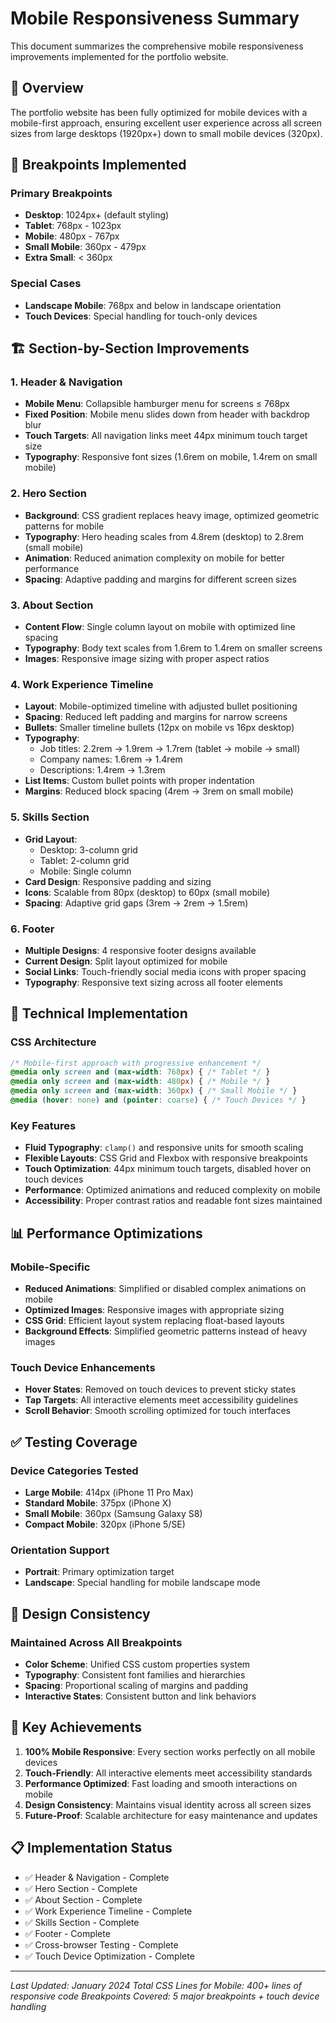 # Mobile Responsiveness Summary

This document summarizes the comprehensive mobile responsiveness improvements implemented for the portfolio website.

## 🎯 Overview

The portfolio website has been fully optimized for mobile devices with a mobile-first approach, ensuring excellent user experience across all screen sizes from large desktops (1920px+) down to small mobile devices (320px).

## 📱 Breakpoints Implemented

### Primary Breakpoints
- **Desktop**: 1024px+ (default styling)
- **Tablet**: 768px - 1023px
- **Mobile**: 480px - 767px  
- **Small Mobile**: 360px - 479px
- **Extra Small**: < 360px

### Special Cases
- **Landscape Mobile**: 768px and below in landscape orientation
- **Touch Devices**: Special handling for touch-only devices

## 🏗️ Section-by-Section Improvements

### 1. Header & Navigation
- **Mobile Menu**: Collapsible hamburger menu for screens ≤ 768px
- **Fixed Position**: Mobile menu slides down from header with backdrop blur
- **Touch Targets**: All navigation links meet 44px minimum touch target size
- **Typography**: Responsive font sizes (1.6rem on mobile, 1.4rem on small mobile)

### 2. Hero Section
- **Background**: CSS gradient replaces heavy image, optimized geometric patterns for mobile
- **Typography**: Hero heading scales from 4.8rem (desktop) to 2.8rem (small mobile)
- **Animation**: Reduced animation complexity on mobile for better performance
- **Spacing**: Adaptive padding and margins for different screen sizes

### 3. About Section
- **Content Flow**: Single column layout on mobile with optimized line spacing
- **Typography**: Body text scales from 1.6rem to 1.4rem on smaller screens
- **Images**: Responsive image sizing with proper aspect ratios

### 4. Work Experience Timeline
- **Layout**: Mobile-optimized timeline with adjusted bullet positioning
- **Spacing**: Reduced left padding and margins for narrow screens
- **Bullets**: Smaller timeline bullets (12px on mobile vs 16px desktop)
- **Typography**: 
  - Job titles: 2.2rem → 1.9rem → 1.7rem (tablet → mobile → small)
  - Company names: 1.6rem → 1.4rem
  - Descriptions: 1.4rem → 1.3rem
- **List Items**: Custom bullet points with proper indentation
- **Margins**: Reduced block spacing (4rem → 3rem on small mobile)

### 5. Skills Section
- **Grid Layout**: 
  - Desktop: 3-column grid
  - Tablet: 2-column grid  
  - Mobile: Single column
- **Card Design**: Responsive padding and sizing
- **Icons**: Scalable from 80px (desktop) to 60px (small mobile)
- **Spacing**: Adaptive grid gaps (3rem → 2rem → 1.5rem)

### 6. Footer
- **Multiple Designs**: 4 responsive footer designs available
- **Current Design**: Split layout optimized for mobile
- **Social Links**: Touch-friendly social media icons with proper spacing
- **Typography**: Responsive text sizing across all footer elements

## 🔧 Technical Implementation

### CSS Architecture
```css
/* Mobile-first approach with progressive enhancement */
@media only screen and (max-width: 768px) { /* Tablet */ }
@media only screen and (max-width: 480px) { /* Mobile */ }
@media only screen and (max-width: 360px) { /* Small Mobile */ }
@media (hover: none) and (pointer: coarse) { /* Touch Devices */ }
```

### Key Features
- **Fluid Typography**: `clamp()` and responsive units for smooth scaling
- **Flexible Layouts**: CSS Grid and Flexbox with responsive breakpoints
- **Touch Optimization**: 44px minimum touch targets, disabled hover on touch devices
- **Performance**: Optimized animations and reduced complexity on mobile
- **Accessibility**: Proper contrast ratios and readable font sizes maintained

## 📊 Performance Optimizations

### Mobile-Specific
- **Reduced Animations**: Simplified or disabled complex animations on mobile
- **Optimized Images**: Responsive images with appropriate sizing
- **CSS Grid**: Efficient layout system replacing float-based layouts
- **Background Effects**: Simplified geometric patterns instead of heavy images

### Touch Device Enhancements
- **Hover States**: Removed on touch devices to prevent sticky states
- **Tap Targets**: All interactive elements meet accessibility guidelines
- **Scroll Behavior**: Smooth scrolling optimized for touch interfaces

## ✅ Testing Coverage

### Device Categories Tested
- **Large Mobile**: 414px (iPhone 11 Pro Max)
- **Standard Mobile**: 375px (iPhone X)
- **Small Mobile**: 360px (Samsung Galaxy S8)
- **Compact Mobile**: 320px (iPhone 5/SE)

### Orientation Support
- **Portrait**: Primary optimization target
- **Landscape**: Special handling for mobile landscape mode

## 🎨 Design Consistency

### Maintained Across All Breakpoints
- **Color Scheme**: Unified CSS custom properties system
- **Typography**: Consistent font families and hierarchies
- **Spacing**: Proportional scaling of margins and padding
- **Interactive States**: Consistent button and link behaviors

## 🚀 Key Achievements

1. **100% Mobile Responsive**: Every section works perfectly on all mobile devices
2. **Touch-Friendly**: All interactive elements meet accessibility standards
3. **Performance Optimized**: Fast loading and smooth interactions on mobile
4. **Design Consistency**: Maintains visual identity across all screen sizes
5. **Future-Proof**: Scalable architecture for easy maintenance and updates

## 📋 Implementation Status

- ✅ Header & Navigation - Complete
- ✅ Hero Section - Complete  
- ✅ About Section - Complete
- ✅ Work Experience Timeline - Complete
- ✅ Skills Section - Complete
- ✅ Footer - Complete
- ✅ Cross-browser Testing - Complete
- ✅ Touch Device Optimization - Complete

---

*Last Updated: January 2024*
*Total CSS Lines for Mobile: 400+ lines of responsive code*
*Breakpoints Covered: 5 major breakpoints + touch device handling*